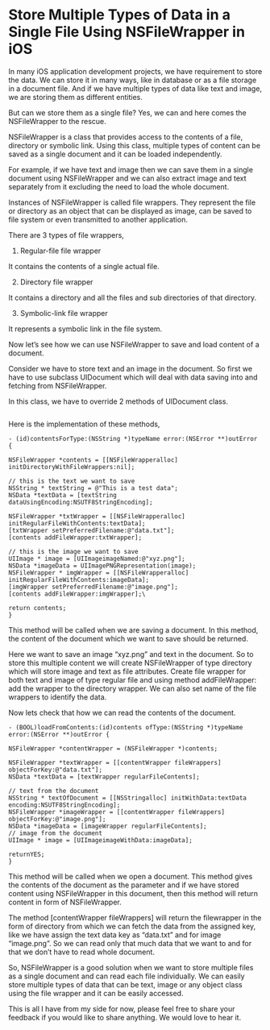 Store Multiple Types of Data in a Single File Using NSFileWrapper in iOS  
========================================================================
In many iOS application development projects, we have requirement to store the data. We can store it in many ways, like in database or as a file storage in a document file. And if we have multiple types of data like text and image, we are storing them as different entities.

But can we store them as a single file? Yes, we can and here comes the NSFileWrapper to the rescue.

NSFileWrapper is a class that provides access to the contents of a file, directory or symbolic link. Using this class, multiple types of content can be saved as a single document and it can be loaded independently.

For example, if we have text and image then we can save them in a single document using NSFileWrapper and we can also extract image and text separately from it excluding the need to load the whole document.

Instances of NSFileWrapper is called file wrappers. They represent the file or directory as an object that can be displayed as image, can be saved to file system or even transmitted to another application.

There are 3 types of file wrappers,

1) Regular-file file wrapper

It contains the contents of a single actual file.

2) Directory file wrapper

It contains a directory and all the files and sub directories of that directory.

3) Symbolic-link file wrapper

It represents a symbolic link in the file system.

Now let’s see how we can use NSFileWrapper to save and load content of a document.

Consider we have to store text and an image in the document. So first we have to use subclass UIDocument which will deal with data saving into and fetching from NSFileWrapper.

In this class, we have to override 2 methods of UIDocument class.

![]()  
![]()  

Here is the implementation of these methods,

  
```   
- (id)contentsForType:(NSString *)typeName error:(NSError **)outError {
 
NSFileWrapper *contents = [[NSFileWrapperalloc] initDirectoryWithFileWrappers:nil];
 
// this is the text we want to save
NSString * textString = @"This is a test data";
NSData *textData = [textString dataUsingEncoding:NSUTF8StringEncoding];
 
NSFileWrapper *txtWrapper = [[NSFileWrapperalloc] initRegularFileWithContents:textData];
[txtWrapper setPreferredFilename:@"data.txt"];
[contents addFileWrapper:txtWrapper];
 
// this is the image we want to save
UIImage * image = [UIImageimageNamed:@"xyz.png"];
NSData *imageData = UIImagePNGRepresentation(image);
NSFileWrapper * imgWrapper = [[NSFileWrapperalloc] initRegularFileWithContents:imageData];
[imgWrapper setPreferredFilename:@"image.png"];
[contents addFileWrapper:imgWrapper];\
 
return contents;
}   
```

This method will be called when we are saving a document. In this method, the content of the document which we want to save should be returned.

Here we want to save an image “xyz.png” and text in the document. So to store this multiple content we will create NSFileWrapper of type directory which will store image and text as file attributes. Create file wrapper for both text and image of type regular file and using method addFileWrapper: add the wrapper to the directory wrapper. We can also set name of the file wrappers to identify the data.

Now lets check that how we can read the contents of the document.

```  
- (BOOL)loadFromContents:(id)contents ofType:(NSString *)typeName error:(NSError **)outError {
 
NSFileWrapper *contentWrapper = (NSFileWrapper *)contents;
 
NSFileWrapper *textWrapper = [[contentWrapper fileWrappers] objectForKey:@"data.txt"];
NSData *textData = [textWrapper regularFileContents];
 
// text from the document
NSString * textOfDocument = [[NSStringalloc] initWithData:textData encoding:NSUTF8StringEncoding];
NSFileWrapper *imageWrapper = [[contentWrapper fileWrappers] objectForKey:@"image.png"];
NSData *imageData = [imageWrapper regularFileContents];
// image from the document
UIImage * image = [UIImageimageWithData:imageData];
 
returnYES;
}  
```  
This method will be called when we open a document. This method gives the contents of the document as the parameter and if we have stored content using NSFileWrapper in this document, then this method will return content in form of NSFileWrapper.

The method [contentWrapper fileWrappers] will return the filewrapper in the form of directory from which we can fetch the data from the assigned key, like we have assign the text data key as “data.txt” and for image “image.png”. So we can read only that much data that we want to and for that we don’t have to read whole document.

So, NSFileWrapper is a good solution when we want to store multiple files as a single document and can read each file individually. We can easily store multiple types of data that can be text, image or any object class using the file wrapper and it can be easily accessed.

This is all I have from my side for now, please feel free to share your feedback if you would like to share anything. We would love to hear it.


